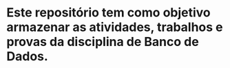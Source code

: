 # Este repositório tem como objetivo armazenar as atividades, trabalhos e provas da disciplina de Banco de Dados.
